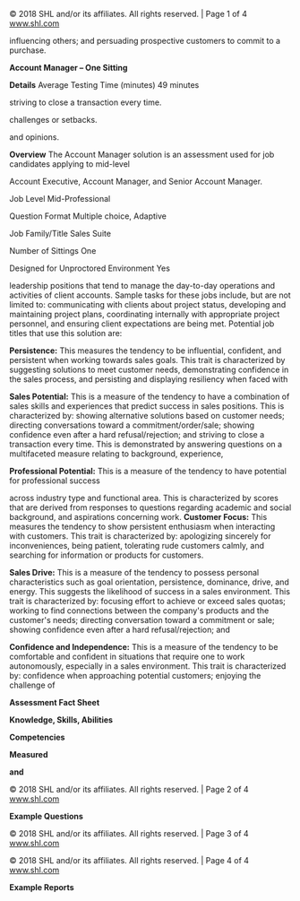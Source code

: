 © 2018 SHL and/or its affiliates. All rights reserved. | Page 1 of 4 www.shl.com

influencing others; and persuading prospective customers to commit to a purchase.

**Account Manager – One Sitting** 

**Details** Average Testing Time (minutes) 49 minutes

striving to close a transaction every time.

challenges or setbacks.

and opinions.

**Overview** The Account Manager solution is an assessment used for job candidates applying to mid-level

Account Executive, Account Manager, and Senior Account Manager.

Job Level Mid-Professional

Question Format Multiple choice, Adaptive

Job Family/Title Sales Suite

Number of Sittings One

Designed for Unproctored Environment Yes

leadership positions that tend to manage the day-to-day operations and activities of client accounts. Sample tasks for these jobs include, but are not limited to: communicating with clients about project status, developing and maintaining project plans, coordinating internally with appropriate project personnel, and ensuring client expectations are being met. Potential job titles that use this solution are:

**Persistence:** This measures the tendency to be influential, confident, and persistent when working towards sales goals. This trait is characterized by suggesting solutions to meet customer needs, demonstrating confidence in the sales process, and persisting and displaying resiliency when faced with

**Sales Potential:** This is a measure of the tendency to have a combination of sales skills and experiences that predict success in sales positions. This is characterized by: showing alternative solutions based on customer needs; directing conversations toward a commitment/order/sale; showing confidence even after a hard refusal/rejection; and striving to close a transaction every time. This is demonstrated by answering questions on a multifaceted measure relating to background, experience,

**Professional Potential:** This is a measure of the tendency to have potential for professional success

across industry type and functional area. This is characterized by scores that are derived from responses to questions regarding academic and social background, and aspirations concerning work. **Customer Focus:** This measures the tendency to show persistent enthusiasm when interacting with customers. This trait is characterized by: apologizing sincerely for inconveniences, being patient, tolerating rude customers calmly, and searching for information or products for customers.

**Sales Drive:** This is a measure of the tendency to possess personal characteristics such as goal orientation, persistence, dominance, drive, and energy. This suggests the likelihood of success in a sales environment. This trait is characterized by: focusing effort to achieve or exceed sales quotas; working to find connections between the company's products and the customer's needs; directing conversation toward a commitment or sale; showing confidence even after a hard refusal/rejection; and

**Confidence and Independence:** This is a measure of the tendency to be comfortable and confident in situations that require one to work autonomously, especially in a sales environment. This trait is characterized by: confidence when approaching potential customers; enjoying the challenge of

**Assessment Fact Sheet**

**Knowledge, Skills, Abilities** 

**Competencies** 

**Measured**

**and** 

© 2018 SHL and/or its affiliates. All rights reserved. | Page 2 of 4 www.shl.com

**Example Questions**

© 2018 SHL and/or its affiliates. All rights reserved. | Page 3 of 4 www.shl.com

© 2018 SHL and/or its affiliates. All rights reserved. | Page 4 of 4 www.shl.com

**Example Reports**